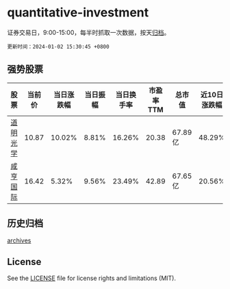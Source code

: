 # quantitative-investment

证券交易日，9:00-15:00，每半时抓取一次数据，按天[归档](archives)。

`更新时间：2024-01-02 15:30:45 +0800`

## 强势股票

|股票|当前价|当日涨跌幅|当日振幅|当日换手率|市盈率TTM|总市值|近10日涨跌幅|
|----|----|----|----|----|----|----|----|
|[道明光学](https://xueqiu.com/S/SZ002632)|10.87|10.02%|8.81%|16.26%|20.38|67.89亿|48.29%|
|[咸亨国际](https://xueqiu.com/S/SH605056)|16.42|5.32%|9.56%|23.49%|42.89|67.65亿|20.56%|

## 历史归档

[archives](archives)

## License

See the [LICENSE](LICENSE) file for license rights and limitations (MIT).